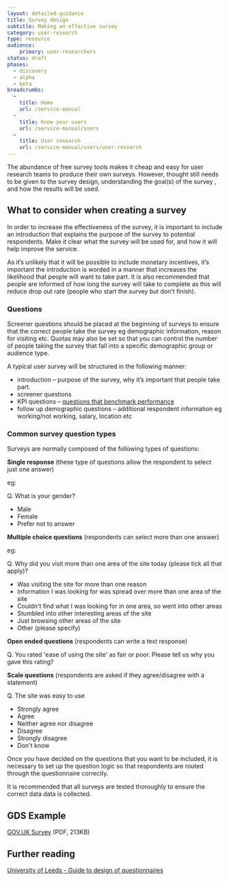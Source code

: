 ```yaml
---
layout: detailed-guidance
title: Survey design
subtitle: Making an effective survey
category: user-research
type: resource
audience: 
    primary: user-researchers 
status: draft
phases:
  - discovery
  - alpha
  - beta
breadcrumbs:
  -
    title: Home
    url: /service-manual
  -
    title: Know your users
    url: /service-manual/users
  -
    title: User research
    url: /service-manual/users/user-research
---
```

    
The abundance of free survey tools makes it cheap and easy for user research teams to produce their own surveys. However, thought still needs to be given to the survey design, understanding the goal(s) of the survey , and how the results will be used.

## What to consider when creating a survey
 
In order to increase the effectiveness of the survey, it is important to include an introduction that explains the purpose of the survey to potential respondents. Make it clear what the survey will be used for, and how it will help improve the service.

As it’s unlikely that it will be possible to include monetary incentives, it’s important the introduction is worded in a manner that increases the likelihood that people will want to take part. It is also recommended that people are informed of how long the survey will take to complete as this will reduce drop out rate (people who start the survey but don’t finish).
 
### Questions
 
Screener questions should be placed at the beginning of surveys to ensure that the correct people take the survey eg demographic information, reason for visiting etc. Quotas may also be set so that you can control the number of people taking the survey that fall into a specific demographic group or audience type. 

A typical user survey will be structured in the following manner:
 
* introduction – purpose of the survey, why it’s important that people take part.
* screener questions
* KPI questions – [questions that benchmark performance](https://www.gov.uk/service-manual/measurement/index.html)
* follow up demographic questions – additional respondent information eg working/not working, salary, location etc
 
### Common survey question types
 
Surveys are normally composed of the following types of questions:
 
**Single response** (these type of questions allow the respondent to select just one answer)
 
eg:
 
Q. What is your gender?
 
*  Male
*  Female
*  Prefer not to answer
 
**Multiple choice questions** (respondents can select more than one answer)
 
eg:
 
Q. Why did you visit more than one area of the site today (please tick all that apply)?
 
*  Was visiting the site for more than one reason
*  Information I was looking for was spread over more than one area of the site
*  Couldn't find what I was looking for in one area, so went into other areas
*  Stumbled into other interesting areas of the site
*  Just browsing other areas of the site
*  Other (please specify)
 
**Open ended questions** (respondents can write a text response)
 
Q. You rated 'ease of using the site' as fair or poor. Please tell us why you gave this rating?
 
**Scale questions** (respondents are asked if they agree/disagree with a statement)
 
Q. The site was easy to use
 
*  Strongly agree
*  Agree
*  Neither agree nor disagree
*  Disagree
*  Strongly disagree
*  Don't know
 
Once you have decided on the questions that you want to be included, it is necessary to set up the question logic so that respondents are routed through the questionnaire correctly.
 
It is recommended that all surveys are tested thoroughly to ensure the correct data data is collected.

## GDS Example 

[GOV.UK Survey](/service-manual/assets/documents/GOVUK-Survey.pdf) (PDF, 213KB)

## Further reading

[University of Leeds - Guide to design of questionnaires](http://iss.leeds.ac.uk/info/312/surveys/217/guide_to_the_design_of_questionnaires)
